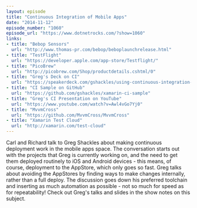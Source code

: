 ```yaml
---
layout: episode
title: "Continuous Integration of Mobile Apps"
date: "2014-11-12"
episode_number: "1060"
episode_url: "https://www.dotnetrocks.com/?show=1060"
links:
- title: "Bebop Sensors"
  url: "http://www.thomas-pr.com/bebop/beboplaunchrelease.html"
- title: "TestFlight"
  url: "https://developer.apple.com/app-store/Testflight/"
- title: "PicoBrew"
  url: "http://picobrew.com/Shop/productdetails.cshtml/0"
- title: "Greg's Deck on CI"
  url: "https://speakerdeck.com/gshackles/using-continuous-integration-with-xamarin-apps"
- title: "CI Sample on GitHub"
  url: "https://github.com/gshackles/xamarin-ci-sample"
- title: "Greg's CI Presentation on YouTube"
  url: "https://www.youtube.com/watch?v=Awl4vGo7Yj0"
- title: "MvvmCross"
  url: "https://github.com/MvvmCross/MvvmCross"
- title: "Xamarin Test Cloud"
  url: "http://xamarin.com/test-cloud"
---
```


Carl and Richard talk to Greg Shackles about making continuous deployment work in the mobile apps space. The conversation starts out with the projects that Greg is currently working on, and the need to get them deployed routinely to iOS and Android devices - this means, of course, deployment to the AppStore, which only goes so fast. Greg talks about avoiding the AppStores by finding ways to make changes internally, rather than a full deploy. The discussion goes down his preferred toolchain and inserting as much automation as possible - not so much for speed as for repeatability! Check out Greg's talks and slides in the show notes on this subject.
